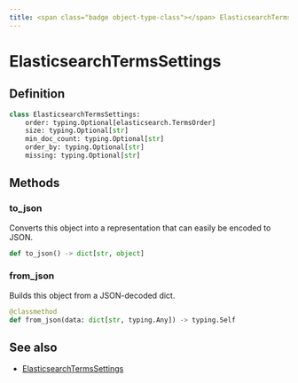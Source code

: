 ```yaml
---
title: <span class="badge object-type-class"></span> ElasticsearchTermsSettings
---
```

# <span class="badge object-type-class"></span> ElasticsearchTermsSettings

## Definition

```python
class ElasticsearchTermsSettings:
    order: typing.Optional[elasticsearch.TermsOrder]
    size: typing.Optional[str]
    min_doc_count: typing.Optional[str]
    order_by: typing.Optional[str]
    missing: typing.Optional[str]
```
## Methods

### <span class="badge object-method"></span> to_json

Converts this object into a representation that can easily be encoded to JSON.

```python
def to_json() -> dict[str, object]
```

### <span class="badge object-method"></span> from_json

Builds this object from a JSON-decoded dict.

```python
@classmethod
def from_json(data: dict[str, typing.Any]) -> typing.Self
```

## See also

 * <span class="badge builder"></span> [ElasticsearchTermsSettings](./builder-ElasticsearchTermsSettings.md)
